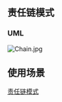 ## 责任链模式

### UML

![Chain.jpg](https://i.loli.net/2017/09/19/59c092dc04753.jpg)


## 使用场景

[责任链模式](http://zhangh.tk/2017/01/16/%E8%B4%A3%E4%BB%BB%E9%93%BE%E6%A8%A1%E5%BC%8F/)